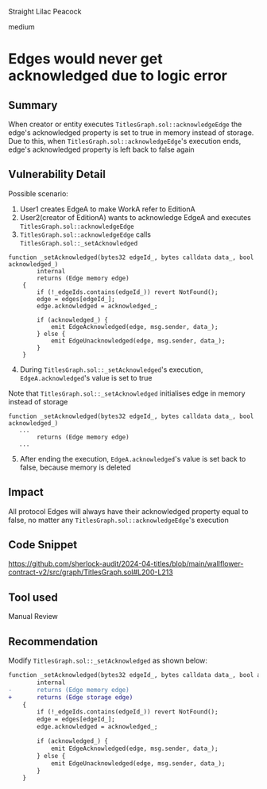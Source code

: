 Straight Lilac Peacock

medium

# Edges would never get acknowledged due to logic error

## Summary
When creator or entity executes `TitlesGraph.sol::acknowledgeEdge` the edge's acknowledged property is set to true in memory instead of storage. Due to this, when  `TitlesGraph.sol::acknowledgeEdge`'s execution ends, edge's acknowledged property is left back to false again

## Vulnerability Detail
Possible scenario:

1. User1 creates EdgeA to make WorkA refer to EditionA
2. User2(creator of EditionA) wants to acknowledge EdgeA and executes `TitlesGraph.sol::acknowledgeEdge`
3. `TitlesGraph.sol::acknowledgeEdge` calls `TitlesGraph.sol::_setAcknowledged`
```solidity
function _setAcknowledged(bytes32 edgeId_, bytes calldata data_, bool acknowledged_)
        internal
        returns (Edge memory edge)
    {
        if (!_edgeIds.contains(edgeId_)) revert NotFound();
        edge = edges[edgeId_];
        edge.acknowledged = acknowledged_;

        if (acknowledged_) {
            emit EdgeAcknowledged(edge, msg.sender, data_);
        } else {
            emit EdgeUnacknowledged(edge, msg.sender, data_);
        }
    }
```
4. During `TitlesGraph.sol::_setAcknowledged`'s execution, `EdgeA.acknowledged`'s  value is set to true

Note that `TitlesGraph.sol::_setAcknowledged` initialises edge in memory instead of storage
```solidity
function _setAcknowledged(bytes32 edgeId_, bytes calldata data_, bool acknowledged_)
   ...
        returns (Edge memory edge)
   ...
```
5. After ending the execution, `EdgeA.acknowledged`'s  value is set back to false, because memory is deleted 

## Impact
All protocol Edges will always have their acknowledged property equal to false, no matter any `TitlesGraph.sol::acknowledgeEdge`'s execution

## Code Snippet
https://github.com/sherlock-audit/2024-04-titles/blob/main/wallflower-contract-v2/src/graph/TitlesGraph.sol#L200-L213

## Tool used

Manual Review

## Recommendation
Modify `TitlesGraph.sol::_setAcknowledged` as shown below:
```diff
function _setAcknowledged(bytes32 edgeId_, bytes calldata data_, bool acknowledged_)
        internal
-       returns (Edge memory edge)
+       returns (Edge storage edge)
    {
        if (!_edgeIds.contains(edgeId_)) revert NotFound();
        edge = edges[edgeId_];
        edge.acknowledged = acknowledged_;

        if (acknowledged_) {
            emit EdgeAcknowledged(edge, msg.sender, data_);
        } else {
            emit EdgeUnacknowledged(edge, msg.sender, data_);
        }
    }
```

